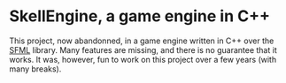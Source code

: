 # SkellEngine, a game engine in C++

This project, now abandonned, in a game engine written in C++ over the [SFML](https://www.sfml-dev.org/) library. Many features are missing, and there is no guarantee that it works. It was, however, fun to work on this project over a few years (with many breaks).
